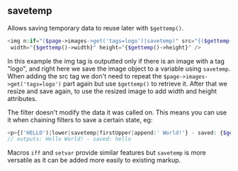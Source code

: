 ## savetemp

Allows saving temporary data to reuse later with `$gettemp()`.

```php
<img n:if="($page->images->get('tags=logo')|savetemp)" src="{($gettemp()->width(700)|savetemp)->url}"
 width="{$gettemp()->width}" height="{$gettemp()->height}" />
```

In this example the img tag is outputted only if there is an image with a tag "logo", and right here we save the image object to a variable using `savetemp`. When adding the src tag we don't need to repeat the `$page->images->get('tags=logo')` part again but use `$gettemp()` to retrieve it. After that we resize and save again, to use the resized image to add width and height attributes.

The filter doesn't modify the data it was called on. This means you can use it when chaining filters to save a certain state, eg:

```php
<p>{('HELLO')|lower|savetemp|firstUpper|append:' World!'} - saved: {$gettemp()}</p>
// outputs: Hello World! - saved: hello
```

Macros `iff` and `setvar` provide similar features but `savetemp` is more versatile as it can be added more easily to existing markup.